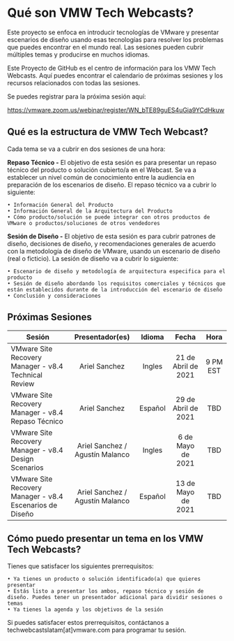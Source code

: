 # Qué son VMW Tech Webcasts?

Este proyecto se enfoca en introducir tecnologías de VMware y presentar escenarios de diseño usando esas tecnologías para resolver los problemas que puedes encontrar en el mundo real. Las sesiones pueden cubrir múltiples temas y producirse en muchos idiomas. 

Este Proyecto de GitHub es el centro de información para los VMW Tech Webcasts. Aquí puedes encontrar el calendario de próximas sesiones y los recursos relacionados con todas las sesiones.

Se puedes registrar para la próxima sesión aquí: 

https://vmware.zoom.us/webinar/register/WN_bTE89guES4uGia9YCdHkuw

## Qué es la estructura de VMW Tech Webcast? 

Cada tema se va a cubrir en dos sesiones de una hora: 

**Repaso Técnico -** El objetivo de esta sesión es para presentar un repaso técnico del producto o solución cubierto/a en el Webcast. Se va a establecer un nivel común de conocimiento entre la audiencia en preparación de los escenarios de diseño. El repaso técnico va a cubrir lo siguiente:
    
    • Información General del Producto 
    • Información General de la Arquitectura del Producto
    • Cómo producto/solución se puede integrar con otros productos de VMware o productos/soluciones de otros vendedores

**Sesión de Diseño -** El objetivo de esta sesión es para cubrir patrones de diseño, decisiones de diseño, y recomendaciones generales de acuerdo con la metodología de diseño de VMware, usando un escenario de diseño (real o ficticio). La sesión de diseño va a cubrir lo siguiente:
    
    • Escenario de diseño y metodología de arquitectura especifica para el producto
    • Sesión de diseño abordando los requisitos comerciales y técnicos que están establecidos durante de la introducción del escenario de diseño 
    • Conclusión y consideraciones
    
## Próximas Sesiones
    
| Sesión       | Presentador(es)          | Idioma |  Fecha | Hora | 
| ------------- |:-------------:| :-----:| :-----:| :-----:| 
| VMware Site Recovery Manager - v8.4 Technical Review | Ariel Sanchez | Ingles | 21 de Abril de 2021 | 9 PM EST |
| VMware Site Recovery Manager - v8.4 Repaso Técnico | Ariel Sanchez      | Español | 29 de Abril de 2021 | TBD | 
| VMware Site Recovery Manager - v8.4 Design Scenarios | Ariel Sanchez / Agustín Malanco     |  Ingles  | 6 de Mayo de 2021 | TBD |
| VMware Site Recovery Manager - v8.4 Escenarios de Diseño| Ariel Sanchez / Agustín Malanco | Español |  13 de Mayo de 2021 | TBD |
   
## Cómo puedo presentar un tema en los VMW Tech Webcasts?
    
Tienes que satisfacer los siguientes prerrequisitos:

    • Ya tienes un producto o solución identificado(a) que quieres presentar
    • Estás listo a presentar los ambos, repaso técnico y sesión de diseño. Puedes tener un presentador adicional para dividir sesiones o temas
    • Ya tienes la agenda y los objetivos de la sesión

Si puedes satisfacer estos prerrequisitos, contáctanos a techwebcastslatam[at]vmware.com para programar tu sesión.
